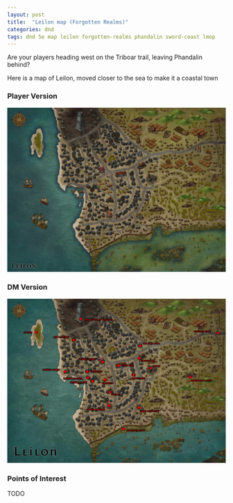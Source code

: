 ```yaml
---
layout: post
title:  "Leilon map (Forgotten Realms)"
categories: dnd
tags: dnd 5e map leilon forgotten-realms phandalin sword-coast lmop
---
```


Are your players heading west on the Triboar trail, leaving Phandalin behind?

Here is a map of Leilon, moved closer to the sea to make it a coastal town

### Player Version
![Leilon Map map](/images/2021-leilon_player.jpg)

### DM Version
![Leilon Map map](/images/2021-leilon_dm.jpg)

### Points of Interest
TODO